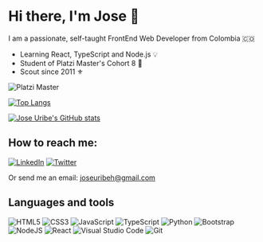 # Hi there, I'm Jose :wave:

I am a passionate, self-taught FrontEnd Web Developer from Colombia 🇨🇴 

* Learning React, TypeScript and Node.js :bulb:
* Student of Platzi Master's Cohort 8 :green_heart:
* Scout since 2011 ⚜️

![Platzi Master](https://img.shields.io/badge/Platzi%20Master-C8-95ca3e)

[![Top Langs](https://github-readme-stats.vercel.app/api/top-langs/?username=joseuribeh)](https://github.com/anuraghazra/github-readme-stats)

[![Jose Uribe's GitHub stats](https://github-readme-stats.vercel.app/api?username=joseuribeh&show_icons=true&theme=radical)](https://github.com/anuraghazra/github-readme-stats)

## How to reach me:
[![LinkedIn](https://img.shields.io/badge/linkedin-%230077B5.svg?style=for-the-badge&logo=linkedin&logoColor=white)](https://www.linkedin.com/in/joseuribeh/)
[![Twitter](https://img.shields.io/badge/joseuribeh-%231DA1F2.svg?style=for-the-badge&logo=Twitter&logoColor=white)](https://twitter.com/joseuribeh)

Or send me an email: joseuribeh@gmail.com

## Languages and tools

![HTML5](https://img.shields.io/badge/html5-%23E34F26.svg?style=for-the-badge&logo=html5&logoColor=white)
![CSS3](https://img.shields.io/badge/css3-%231572B6.svg?style=for-the-badge&logo=css3&logoColor=white)
![JavaScript](https://img.shields.io/badge/javascript-%23323330.svg?style=for-the-badge&logo=javascript&logoColor=%23F7DF1E)
![TypeScript](https://img.shields.io/badge/typescript-%23007ACC.svg?style=for-the-badge&logo=typescript&logoColor=white)
![Python](https://img.shields.io/badge/python-3670A0?style=for-the-badge&logo=python&logoColor=ffdd54)
![Bootstrap](https://img.shields.io/badge/bootstrap-%23563D7C.svg?style=for-the-badge&logo=bootstrap&logoColor=white)
![NodeJS](https://img.shields.io/badge/node.js-6DA55F?style=for-the-badge&logo=node.js&logoColor=white)
![React](https://img.shields.io/badge/react-%2320232a.svg?style=for-the-badge&logo=react&logoColor=%2361DAFB)
![Visual Studio Code](https://img.shields.io/badge/Visual%20Studio%20Code-0078d7.svg?style=for-the-badge&logo=visual-studio-code&logoColor=white)
![Git](https://img.shields.io/badge/git-%23F05033.svg?style=for-the-badge&logo=git&logoColor=white)